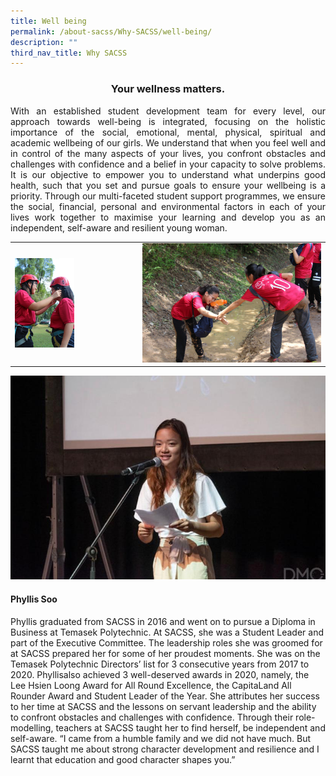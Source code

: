 ```yaml
---
title: Well being
permalink: /about-sacss/Why-SACSS/well-being/
description: ""
third_nav_title: Why SACSS
---
```

### <center>Your wellness matters.</center>

<p style="text-align: justify;">With an established student development team for every level, our approach towards well-being is integrated, focusing on the holistic importance of the social, emotional, mental, physical, spiritual and academic wellbeing of our girls. We understand that when you feel well and in control of the many aspects of your lives, you confront obstacles and challenges with confidence and a belief in your capacity to solve problems. It is our objective to empower you to understand what underpins good health, such that you set and pursue goals to ensure your wellbeing is a priority. Through our multi-faceted student support programmes, we ensure the social, financial, personal and environmental factors in each of your lives work together to maximise your learning and develop you as an independent, self-aware and resilient young woman.</p>

|   |   |
|---|---|
| <img src="/images/About%20us/IMG_6993-1-scaled-e1630260551333.jpg" style="width:50%">  | ![](/images/About%20us/IMG_7168-1536x1024.jpg)  |

![](/images/About%20us/Phyllis-2.jpeg)

#### **Phyllis Soo**

Phyllis graduated from SACSS in 2016 and went on to pursue a Diploma in Business at Temasek Polytechnic. At SACSS, she was a Student Leader and part of the Executive Committee. The leadership roles she was groomed for at SACSS prepared her for some of her proudest moments. She was on the Temasek Polytechnic Directors’ list for 3 consecutive years from 2017 to 2020. Phyllisalso achieved 3 well-deserved awards in 2020, namely, the Lee Hsien Loong Award for All Round Excellence, the CapitaLand All Rounder Award and Student Leader of the Year. She attributes her success to her time at SACSS and the lessons on servant leadership and the ability to confront obstacles and challenges with confidence. Through their role-modelling, teachers at SACSS taught her to find herself, be independent and self-aware. “I came from a humble family and we did not have much. But SACSS taught me about strong character development and resilience and I learnt that education and good character shapes you.”